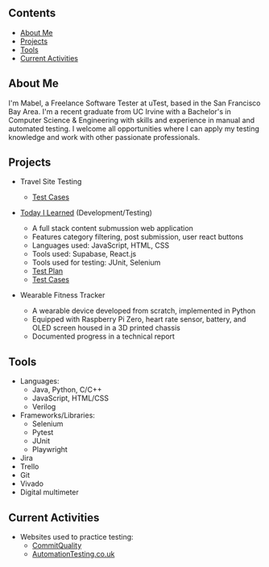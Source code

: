 ## Contents
- [About Me](#about-me)
- [Projects](#projects)
- [Tools](#tools)
- [Current Activities](#current-activities)

## About Me

I'm Mabel, a Freelance Software Tester at uTest, based in the San Francisco Bay Area. I'm a recent graduate from UC Irvine with a Bachelor's in Computer Science & Engineering with skills and experience in manual and automated testing. I welcome all opportunities where I can apply my testing knowledge and work with other passionate professionals.

## Projects

- Travel Site Testing
  - [Test Cases](https://github.com/book-end/travel-site-testing) 

- [Today I Learned](https://til-jade.vercel.app/) (Development/Testing)
  - A full stack content submussion web application
  - Features category filtering, post submission, user react buttons
  - Languages used: JavaScript, HTML, CSS
  - Tools used: Supabase, React.js
  - Tools used for testing: JUnit, Selenium
  - [Test Plan](https://docs.google.com/spreadsheets/d/14A78SC3P_wehpYxjX0zUXgEOlh7ZEwzh8ahoZmUkGC4/edit?usp=sharing)
  - [Test Cases](https://github.com/book-end/TIL-App-Tests)

- Wearable Fitness Tracker
  - A wearable device developed from scratch, implemented in Python
  - Equipped with Raspberry Pi Zero, heart rate sensor, battery, and OLED screen housed in a 3D printed chassis
  - Documented progress in a technical report

## Tools

- Languages:
  - Java, Python, C/C++
  - JavaScript, HTML/CSS
  - Verilog
- Frameworks/Libraries:
  - Selenium
  - Pytest
  - JUnit
  - Playwright
- Jira
- Trello
- Git
- Vivado
- Digital multimeter

## Current Activities

- Websites used to practice testing:
  - [CommitQuality](https://commitquality.com/)
  - [AutomationTesting.co.uk](https://www.automationtesting.co.uk/index.html)

